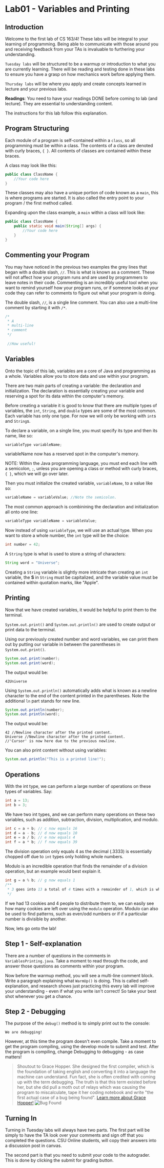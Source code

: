 # Lab01 - Variables and Printing
## Introduction
Welcome to the first lab of CS 163/4! These labs will be integral to your learning of programming. Being able to communicate with those around you and receiving feedback from your TAs is invaluable to furthering your understanding.

`Tuesday labs` will be structured to be a warmup or introduction to what you are currently learning. There will be reading and testing done in these labs to ensure you have a grasp on how mechanics work before applying them.

`Thursday labs` will be where you apply and create concepts learned in lecture and your previous labs. 

**Readings**: You need to have your readings DONE before coming to lab (and lecture). They are essential to understanding content. 

The instructions for this lab follow this explanation.

## Program Structuring

Each module of a program is self-contained within a `class`, so all programming must be within a class. The contents of a class are denoted with curly braces, `{ }`. All contents of classes are contained within these braces.

A class may look like this:
``` java
public class ClassName {
    //Your code here
}
```

These classes may also have a unique portion of code known as a `main`, this is where programs are started. It is also called the entry point to your program / the first method called.

Expanding upon the class example, a `main` within a class will look like:

``` java
public class ClassName {
    public static void main(String[] args) {
        //Your code here
    }
}
```

## Commenting your Program

You may have noticed in the previous two examples the grey lines that began with a double slash, `//`. This is what is known as a comment. These will not affect how your program runs and are used by programmers to leave notes in their code. Commenting is an incredibly useful tool when you want to remind yourself how your program runs, or if someone looks at your code they can refer to comments to figure out what your program is doing.

The double slash, `//`, is a single line comment.
You can also use a multi-line comment by starting it with `/*`.
``` java
/*
 * A
 * multi-line
 * comment
 */
 
 //How useful! 
```

## Variables

Onto the topic of this lab, variables are a core of Java and programming as a whole. Variables allow you to store data and use within your program.

There are two main parts of creating a variable: the declaration and initialization. The declaration is essentially creating your variable and reserving a spot for its data within the computer's memory.

Before creating a variable it is good to know that there are multiple types of variables, the `int`, `String`, and `double` types are some of the most common. Each variable has only one type. For now we will only be working with `int`s and `String`s.

To declare a variable, on a single line, you must specify its type and then its name, like so:
``` java
variableType variableName;
```
variableName now has a reserved spot in the computer's memory.

NOTE: Within the Java programming language, you must end each line with a semicolon, `;`, unless you are opening a class or method with curly braces, `{ }`, which we will go over later.

Then you must initialize the created variable, `variableName`, to a value like so:
``` java
variableName = variableValue; //Note the semicolon.
```
The most common approach is combinining the declaration and initialization all onto one line:
``` java
variableType variableName = variableValue;
```

Now instead of using `variableType`, we will use an actual type. When you want to store a whole number, the `int` type will be the choice:
``` java
int number = 42;
```
A `String` type is what is used to store a string of characters:
``` java
String word = "Universe";
```
Creating a `String` variable is slightly more intricate than creating an `int` variable, the **S** in `String` must be capitalized, and the variable value must be contained within quotation marks, like "Apple".

## Printing
Now that we have created variables, it would be helpful to print them to the terminal.

`System.out.print()` and `System.out.println()` are used to create output or print data to the terminal.

Using our previously created number and word variables, we can print them out by putting our variable in between the parentheses in `System.out.print()`.
``` java
System.out.print(number);
System.out.print(word);
```
The output would be:
```
42Universe
```

Using `System.out.println()` automatically adds what is known as a newline character to the end of the content printed in the parentheses. Note the additional `ln` part stands for new line.
``` java
System.out.println(number);
System.out.println(word);
```
The output would be:
```
42 //Newline character after the printed content.
Universe //Newline character after the printed content.
//'Cursor' is now here due to the previous newline.
```

You can also print content without using variables:
``` java
System.out.println("This is a printed line!");
```

## Operations
With the int type, we can perform a large number of operations on these types of variables.
Say:
``` java
int a = 13;
int b = 3;
```
We have two int types, and we can perform many operations on these two variables, such as addition, subtraction, division, multiplication, and modulo.
``` java
int c = a + b; // c now eqauls 16
int d = a - b; // d now equals 10
int e = a / b; // e now equals 4
int f = a * b; // f now equals 39
```
The division operation only equals 4 as the decimal (.3333) is essentially chopped off due to `int` types only holding whole numbers.

Modulo is an incredible operation that finds the remainder of a division operation, but an example would best explain it.
``` java
int g = a % b; // g now equals 1
/**
 * 3 goes into 13 a total of 4 times with a remainder of 1, which is what the value of our modulo is.
 */
```
If we had 13 cookies and 4 people to distribute them to, we can easily see how many cookies are left over using the `modulo` operation. Modulo can also be used to find patterns, such as even/odd numbers or if if a particular number is divisible by another. 

Now, lets go onto the lab!

## Step 1 - Self-explanation 
There are a number of questions in the comments in `VariablesPrinting.java`. Take a moment to read through the code, and answer those questions as comments within your program. 

Now before the warmup method, you will see a multi-line comment block. Write a paragraph explaining what `WarmUp()` is doing. This is called self-explanation, and research shows just practicing this every lab will improve your understanding - even if what you write isn't correct! So take your best shot whenever you get a chance.

## Step 2 - Debugging
The purpose of the `debug()` method is to simply print out to the console:

```
We are debugging!
```

However, at this time the program doesn't even compile. Take a moment to get the program compiling, using the develop mode to submit and test. After the program is compiling, change Debugging to debugging - as case matters! 

> Shoutout to Grace Hopper. She designed the first compiler, which is the foundation of taking english and converting it into a language the machine can understand. Fun fact, she is often credited with coming up with the term debugging. The truth is that this term existed before her, but she did pull a moth out of relays which was causing the program to miscalculate, tape it her coding notebook and write "the first actual case of a bug being found". [Learn more about Grace Hopper!](https://en.wikipedia.org/wiki/Grace_Hopper)
![Bug Found](https://upload.wikimedia.org/wikipedia/commons/f/ff/First_Computer_Bug%2C_1945.jpg)


## Turning In
Turning in Tuesday labs will always have two parts. The first part will be simply to have the TA look over your comments and sign off that you completed the questions. CSU Online students, will copy their answers into a discussion post in canvas. 

The second part is that you need to submit your code to the autograder. This is done by clicking the submit for grading button. 

